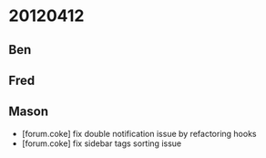 # 20120412

## Ben



## Fred



## Mason
- [forum.coke] fix double notification issue by refactoring hooks
- [forum.coke] fix sidebar tags sorting issue